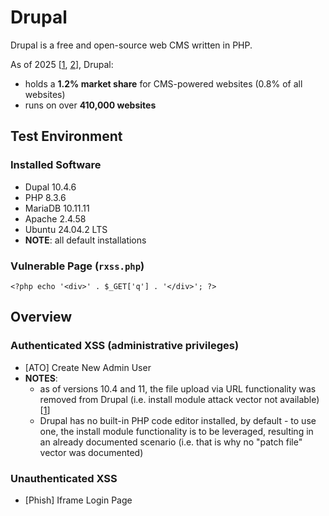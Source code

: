 # Drupal

Drupal is a free and open-source web CMS written in PHP.

As of 2025 [[1](https://w3techs.com/technologies/details/cm-drupal), [2](https://whatcms.org/c/Drupal)], Drupal:
* holds a **1.2% market share** for CMS-powered websites (0.8% of all websites)
* runs on over **410,000 websites**

## Test Environment

### Installed Software

* Dupal 10.4.6
* PHP 8.3.6
* MariaDB 10.11.11
* Apache 2.4.58
* Ubuntu 24.04.2 LTS
* **NOTE**: all default installations

### Vulnerable Page (`rxss.php`)

```
<?php echo '<div>' . $_GET['q'] . '</div>'; ?>
```

## Overview

### Authenticated XSS (administrative privileges)

* [ATO] Create New Admin User
* **NOTES**:
  * as of versions 10.4 and 11, the file upload via URL functionality was removed from Drupal (i.e. install module attack vector not available) \[[1](https://www.drupal.org/project/drupal/issues/3417136)\]
  * Drupal has no built-in PHP code editor installed, by default - to use one, the install module functionality is to be leveraged, resulting in an already documented scenario (i.e. that is why no "patch file" vector was documented)

### Unauthenticated XSS

* [Phish] Iframe Login Page
